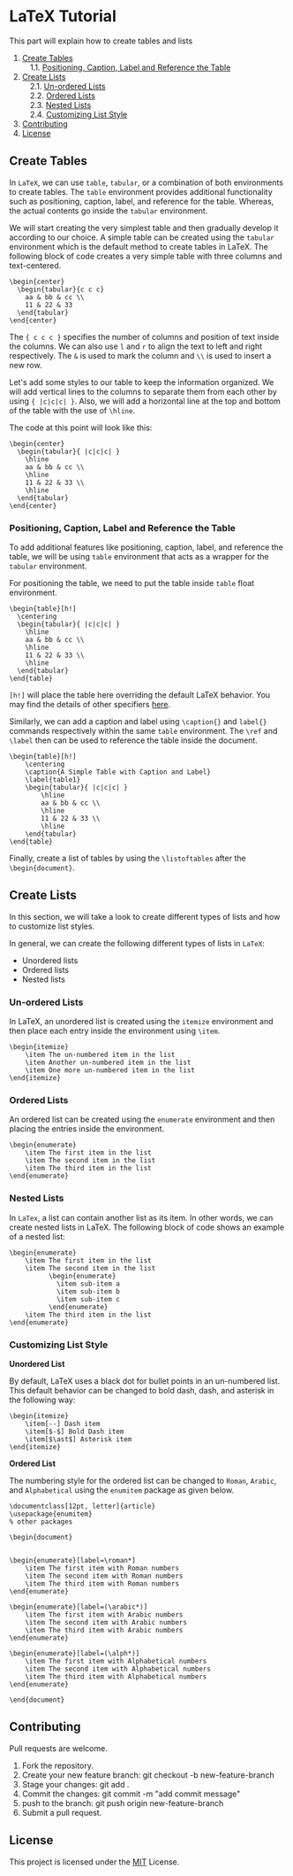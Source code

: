 # LaTeX Tutorial

This part will explain how to create tables and lists

<!-- MDTOC maxdepth:6 firsth1:0 numbering:1 flatten:0 bullets:0 updateOnSave:1 -->

1. [Create Tables](#create-tables)   
&emsp;1.1. [Positioning, Caption, Label and Reference the Table](#positioning-caption-label-and-reference-the-table)   
2. [Create Lists](#create-lists)   
&emsp;2.1. [Un-ordered Lists](#un-ordered-lists)   
&emsp;2.2. [Ordered Lists](#ordered-lists)   
&emsp;2.3. [Nested Lists](#nested-lists)   
&emsp;2.4. [Customizing List Style](#customizing-list-style)   
3. [Contributing](#contributing)   
4. [License](#license)   

<!-- /MDTOC -->

## Create Tables

In `LaTeX`, we can use `table`, `tabular`, or a combination of both environments to create tables. The `table` environment provides additional functionality such as positioning, caption, label, and reference for the table. Whereas, the actual contents go inside the `tabular` environment.

We will start creating the very simplest table and then gradually develop it according to our choice. A simple table can be created using the `tabular` environment which is the default method to create tables in LaTeX. The following block of code creates a very simple table with three columns and text-centered.

```
\begin{center}
  \begin{tabular}{c c c}
    aa & bb & cc \\
    11 & 22 & 33
  \end{tabular}
\end{center}
```

The `{ c c c }` specifies the number of columns and position of text inside the columns. We can also use `l` and `r` to align the text to left and right respectively. The `&` is used to mark the column and `\\` is used to insert a new row.

Let's add some styles to our table to keep the information organized. We will add vertical lines to the columns to separate them from each other by using `{ |c|c|c| }`. Also, we will add a horizontal line at the top and bottom of the table with the use of `\hline`.

The code at this point will look like this:

```
\begin{center}
  \begin{tabular}{ |c|c|c| }
    \hline
    aa & bb & cc \\
    \hline
    11 & 22 & 33 \\
    \hline
  \end{tabular}
\end{center}
```

### Positioning, Caption, Label and Reference the Table

To add additional features like positioning, caption, label, and reference the table, we will be using `table` environment that acts as a wrapper for the `tabular` environment.

For positioning the table, we need to put the table inside `table` float environment.

```
\begin{table}[h!]
  \centering
  \begin{tabular}{ |c|c|c| }
    \hline
    aa & bb & cc \\
    \hline
    11 & 22 & 33 \\
    \hline
  \end{tabular}
\end{table}
```

`[h!]` will place the table here overriding the default LaTeX behavior. You may find the details of other specifiers [here](https://github.com/m-yahya/latex-tutorial/tree/02-insert-images#using-the-figure-environment).

Similarly, we can add a caption and label using `\caption{}` and `label{}` commands respectively within the same `table` environment. The `\ref` and `\label` then can be used to reference the table inside the document.

```
\begin{table}[h!]
    \centering
    \caption{A Simple Table with Caption and Label}
    \label{table1}
    \begin{tabular}{ |c|c|c| }
        \hline
        aa & bb & cc \\
        \hline
        11 & 22 & 33 \\
        \hline
    \end{tabular}
\end{table}
```

Finally, create a list of tables by using the `\listoftables` after the `\begin{document}`.

## Create Lists

In this section, we will take a look to create different types of lists and how to customize list styles.

In general, we can create the following different types of lists in `LaTeX`:

* Unordered lists
* Ordered lists
* Nested lists

### Un-ordered Lists

In LaTeX, an unordered list is created using the `itemize` environment and then place each entry inside the environment using `\item`.

```
\begin{itemize}
    \item The un-numbered item in the list
    \item Another un-numbered item in the list
    \item One more un-numbered item in the list
\end{itemize}
```

### Ordered Lists

An ordered list can be created using the `enumerate` environment and then placing the entries inside the environment.

```
\begin{enumerate}
    \item The first item in the list
    \item The second item in the list
    \item The third item in the list
\end{enumerate}
```

### Nested Lists

In `LaTex`, a list can contain another list as its item. In other words, we can create nested lists in LaTeX. The following block of code shows an example of a nested list:

```
\begin{enumerate}
    \item The first item in the list
    \item The second item in the list
          \begin{enumerate}
            \item sub-item a
            \item sub-item b
            \item sub-item c
          \end{enumerate}
    \item The third item in the list
\end{enumerate}
```

### Customizing List Style

**Unordered List**

By default, LaTeX uses a black dot for bullet points in an un-numbered list. This default behavior can be changed to bold dash, dash, and asterisk in the following way:

```
\begin{itemize}
    \item[--] Dash item
    \item[$-$] Bold Dash item
    \item[$\ast$] Asterisk item
\end{itemize}
```

**Ordered List**

The numbering style for the ordered list can be changed to `Roman`, `Arabic`, and `Alphabetical` using the `enumitem` package as given below.

```
\documentclass[12pt, letter]{article}
\usepackage{enumitem}
% other packages

\begin{document}


\begin{enumerate}[label=\roman*]
    \item The first item with Roman numbers
    \item The second item with Roman numbers
    \item The third item with Roman numbers
\end{enumerate}

\begin{enumerate}[label=(\arabic*)]
    \item The first item with Arabic numbers
    \item The second item with Arabic numbers
    \item The third item with Arabic numbers
\end{enumerate}

\begin{enumerate}[label=(\alph*)]
    \item The first item with Alphabetical numbers
    \item The second item with Alphabetical numbers
    \item The third item with Alphabetical numbers
\end{enumerate}

\end{document}
```

## Contributing

Pull requests are welcome.

1.  Fork the repository.
2.  Create your new feature branch: git checkout -b new-feature-branch
3.  Stage your changes: git add .
4.  Commit the changes: git commit -m "add commit message"
5.  push to the branch: git push origin new-feature-branch
6.  Submit a pull request.

## License

This project is licensed under the [MIT](./LICENSE) License.
